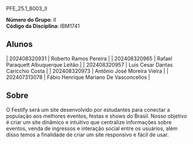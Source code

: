 PFE_25.1_8003_II
 

**Número do Grupo**: II <br>
**Código da Disciplina**: IBM1741 <br>

## Alunos

| 202408320931 |  Roberto Ramos Pereira |
| 202408320965 |  Rafael Paraquett Albuquerque Leitão |
| 202408320957 |  Luis Cesar Dantas Caricchio Costa |
| 202408320973 |  Antônio José Moreira Vieira |
| 202407313078 |  Fábio Henrique Mariano De Vasconcellos  |

## Sobre 
O Festify será um site desenvolvido por estudantes para conectar a população aos melhores eventos, festas e shows do Brasil. Nosso objetivo é criar um site dinâmico e intuitivo que centralize informações sobre eventos, venda de ingressos e interação social entre os usuários, além disso temos a finalidade de criar um site responsivo e fácil de usar.